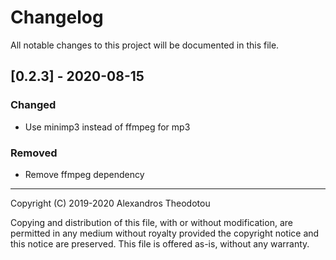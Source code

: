 # Changelog
All notable changes to this project will be documented in this file.

## [0.2.3] - 2020-08-15
### Changed
- Use minimp3 instead of ffmpeg for mp3

### Removed
- Remove ffmpeg dependency

----

Copyright (C) 2019-2020 Alexandros Theodotou

Copying and distribution of this file, with or without modification,
are permitted in any medium without royalty provided the copyright
notice and this notice are preserved.  This file is offered as-is,
without any warranty.
